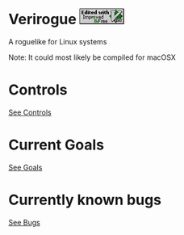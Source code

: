 # Verirogue ![](vim.vialle.love.anim.gif)
A roguelike for Linux systems

Note: It could most likely be compiled for macOSX

# Controls
[See Controls](Controls.md)

# Current Goals
[See Goals](Goals.md)

# Currently known bugs
[See Bugs](Bugs.md)
